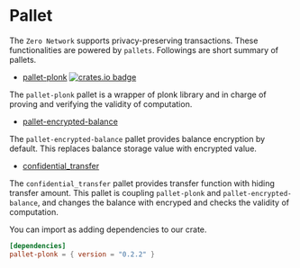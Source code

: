 # Pallet
The `Zero Network` supports privacy-preserving transactions. These functionalities are powered by `pallets`. Followings are short summary of pallets.

- [pallet-plonk](../book/4_1_plonk.md) [![crates.io badge](https://img.shields.io/crates/v/plonk-pallet.svg)](https://crates.io/crates/plonk-pallet)

The `pallet-plonk` pallet is a wrapper of plonk library and in charge of proving and verifying the validity of computation.

- [pallet-encrypted-balance](../book/4_2_encrypted_balance.md)

The `pallet-encrypted-balance` pallet provides balance encryption by default. This replaces balance storage value with encrypted value.

- [confidential_transfer](../book/4_3_confidential_transfer.md)

The `confidential_transfer` pallet provides transfer function with hiding transfer amount. This pallet is coupling `pallet-plonk` and `pallet-encrypted-balance`, and changes the balance with encryped and checks the validity of computation.

You can import as adding dependencies to our crate.

```toml
[dependencies]
pallet-plonk = { version = "0.2.2" }
```